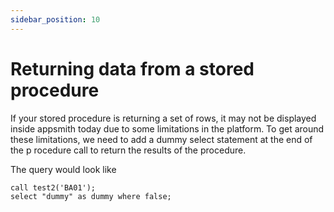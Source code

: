 ```yaml
---
sidebar_position: 10
---
```


# Returning data from a stored procedure

If your stored procedure is returning a set of rows, it may not be displayed inside appsmith today due to some limitations in the platform. To get around these limitations, we need to add a dummy select statement at the end of the p rocedure call to return the results of the procedure.

The query would look like

```
call test2('BA01'); 
select "dummy" as dummy where false;
```
